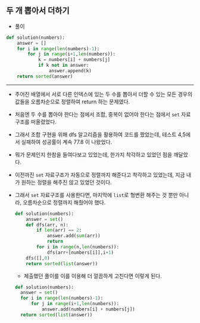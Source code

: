 ## 두 개 뽑아서 더하기   
- 풀이    

```python    
def solution(numbers):
    answer = []
    for i in range(len(numbers)-1):
        for j in range(i+1,len(numbers)):
            k = numbers[i] + numbers[j]
            if k not in answer:
                answer.append(k)
    return sorted(answer)
```     
<hr>   

- 주어진 배열에서 서로 다른 인덱스에 있는 두 수를 뽑아서 더할 수 있는 모든 경우의 값들을 오름차순으로 정렬하여 return 하는 문제였다.    
- 처음엔 두 수를 뽑아야 한다는 점에서 조합, 중복이 없어야 한다는 점에서 `set` 자료구조를 떠올렸었다.    
- 그래서 조합 구현을 위해 dfs 알고리즘을 활용하여 코드를 짰었는데, 테스트 4,5에서 실패하여 성공률이 계속 77.8 이 나왔었다.   
- 뭐가 문제인지 한참을 들여다보고 있었는데, 한가지 착각하고 있었던 점을 깨달았다.   
- 이전까진 `set` 자료구조가 자동으로 정렬까지 해준다고 착각하고 있었는데, 지금 내가 원하는 정렬을 해주진 않고 있었던 것이다.    
- 그래서 `set` 자료구조를 사용한다면, 마지막에 `list`로 형변환 해주는 것 뿐만 아니라, 오름차순으로 정렬까지 해줬어야 했다.      
  
  ```python   
  def solution(numbers):
      answer = set()
      def dfs(arr, n):
          if len(arr) == 2:
              answer.add(sum(arr))
              return
          for i in range(n,len(numbers)):
              dfs(arr+[numbers[i]],i+1)
      dfs([],0)
      return sorted(list(answer))
  ```      
  - 제출했던 풀이를 이를 이용해 더 깔끔하게 고친다면 이렇게 된다.      

  ```python  
  def solution(numbers):
    answer = set()
    for i in range(len(numbers)-1):
        for j in range(i+1,len(numbers)):
            answer.add(numbers[i] + numbers[j])
    return sorted(list(answer))
  ```     
